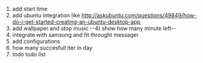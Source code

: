 1) add start time
2) add ubuntu integration like http://askubuntu.com/questions/49849/how-do-i-get-started-creating-an-ubuntu-desktop-app
3) add wallpaper and stop music
--4) show how many minute left--
5) integrate with samsung and fit throught messager
6) add configurations
7) how many succesfull iter in day
8) todo todo list

